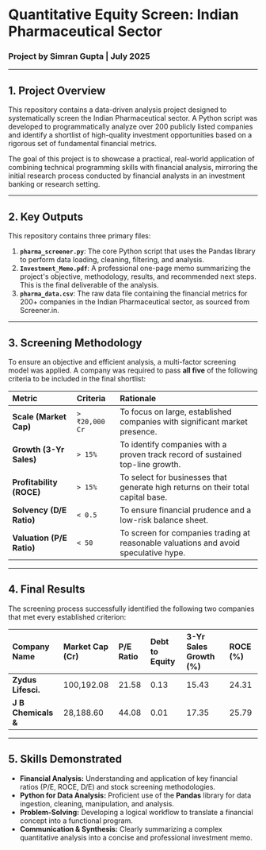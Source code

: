 # Quantitative Equity Screen: Indian Pharmaceutical Sector

### Project by Simran Gupta | July 2025

---

## 1. Project Overview

This repository contains a data-driven analysis project designed to systematically screen the Indian Pharmaceutical sector. A Python script was developed to programmatically analyze over 200 publicly listed companies and identify a shortlist of high-quality investment opportunities based on a rigorous set of fundamental financial metrics.

The goal of this project is to showcase a practical, real-world application of combining technical programming skills with financial analysis, mirroring the initial research process conducted by financial analysts in an investment banking or research setting.

---

## 2. Key Outputs

This repository contains three primary files:

1.  **`pharma_screener.py`**: The core Python script that uses the Pandas library to perform data loading, cleaning, filtering, and analysis.
2.  **`Investment_Memo.pdf`**: A professional one-page memo summarizing the project's objective, methodology, results, and recommended next steps. This is the final deliverable of the analysis.
3.  **`pharma_data.csv`**: The raw data file containing the financial metrics for 200+ companies in the Indian Pharmaceutical sector, as sourced from Screener.in.

---

## 3. Screening Methodology

To ensure an objective and efficient analysis, a multi-factor screening model was applied. A company was required to pass **all five** of the following criteria to be included in the final shortlist:

| Metric | Criteria | Rationale |
| :--- | :--- | :--- |
| **Scale (Market Cap)** | `> ₹20,000 Cr` | To focus on large, established companies with significant market presence. |
| **Growth (3-Yr Sales)** | `> 15%` | To identify companies with a proven track record of sustained top-line growth. |
| **Profitability (ROCE)** | `> 15%` | To select for businesses that generate high returns on their total capital base. |
| **Solvency (D/E Ratio)** | `< 0.5` | To ensure financial prudence and a low-risk balance sheet. |
| **Valuation (P/E Ratio)** | `< 50` | To screen for companies trading at reasonable valuations and avoid speculative hype. |

---

## 4. Final Results

The screening process successfully identified the following two companies that met every established criterion:

| Company Name | Market Cap (Cr) | P/E Ratio | Debt to Equity | 3-Yr Sales Growth (%) | ROCE (%) |
| :--- | :--- | :--- | :--- | :--- | :--- |
| **Zydus Lifesci.** | 100,192.08 | 21.58 | 0.13 | 15.43 | 24.31 |
| **J B Chemicals &** | 28,188.60 | 44.08 | 0.01 | 17.35 | 25.79 |

---

## 5. Skills Demonstrated

* **Financial Analysis:** Understanding and application of key financial ratios (P/E, ROCE, D/E) and stock screening methodologies.
* **Python for Data Analysis:** Proficient use of the **Pandas** library for data ingestion, cleaning, manipulation, and analysis.
* **Problem-Solving:** Developing a logical workflow to translate a financial concept into a functional program.
* **Communication & Synthesis:** Clearly summarizing a complex quantitative analysis into a concise and professional investment memo.
